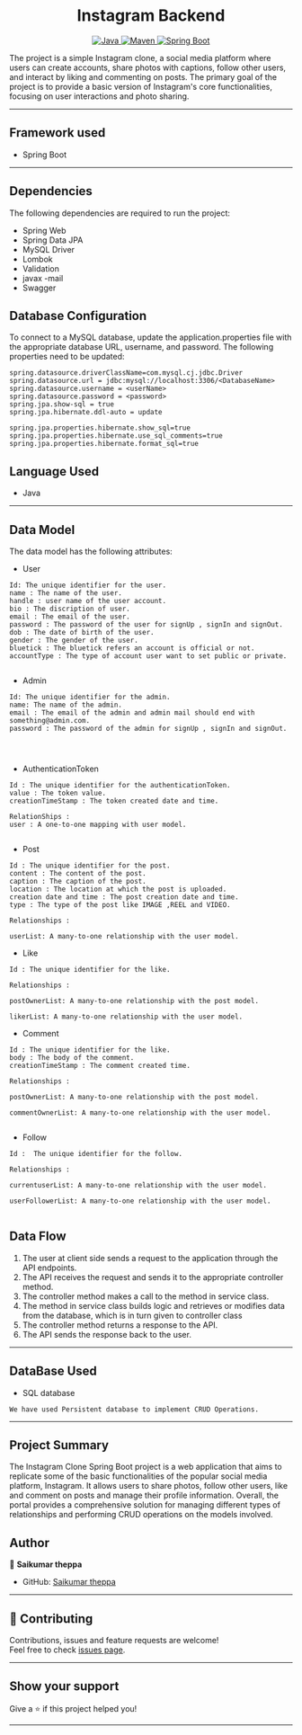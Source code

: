 <h1 align = "center"> Instagram Backend </h1>

<p align="center">
<a href="Java url">
    <img alt="Java" src="https://img.shields.io/badge/Java->=8-darkblue.svg" />
</a>
<a href="Maven url" >
    <img alt="Maven" src="https://img.shields.io/badge/maven-3.0.5-brightgreen.svg" />
</a>
<a href="Spring Boot url" >
    <img alt="Spring Boot" src="https://img.shields.io/badge/Spring Boot-3.0.6-brightgreen.svg" />
</a>
</p>
The project is a simple Instagram clone, a social media platform where users can create accounts, share photos with captions, follow other users, and interact by liking and commenting on posts. The primary goal of the project is to provide a basic version of Instagram's core functionalities, focusing on user interactions and photo sharing.

---

## Framework used

* Spring Boot
---

## Dependencies
The following dependencies are required to run the project:

* Spring Web
* Spring Data JPA
* MySQL Driver
* Lombok
* Validation
* javax -mail
* Swagger


## Database Configuration
To connect to a MySQL database, update the application.properties file with the appropriate database URL, username, and password. The following properties need to be updated:
```
spring.datasource.driverClassName=com.mysql.cj.jdbc.Driver
spring.datasource.url = jdbc:mysql://localhost:3306/<DatabaseName>
spring.datasource.username = <userName>
spring.datasource.password = <password>
spring.jpa.show-sql = true
spring.jpa.hibernate.ddl-auto = update

spring.jpa.properties.hibernate.show_sql=true
spring.jpa.properties.hibernate.use_sql_comments=true
spring.jpa.properties.hibernate.format_sql=true

```

## Language Used
* Java

---

## Data Model

The  data model  has the following attributes:

* User
```
Id: The unique identifier for the user.
name : The name of the user.
handle : user name of the user account.
bio : The discription of user.
email : The email of the user.
password : The password of the user for signUp , signIn and signOut.
dob : The date of birth of the user.
gender : The gender of the user.
bluetick : The bluetick refers an account is official or not.
accountType : The type of account user want to set public or private.


```

* Admin
```
Id: The unique identifier for the admin.
name: The name of the admin.
email : The email of the admin and admin mail should end with something@admin.com.
password : The password of the admin for signUp , signIn and signOut.




```


* AuthenticationToken
```
Id : The unique identifier for the authenticationToken.
value : The token value.
creationTimeStamp : The token created date and time.

RelationShips : 
user : A one-to-one mapping with user model.


```

* Post
```
Id : The unique identifier for the post.
content : The content of the post.
caption : The caption of the post.
location : The location at which the post is uploaded.
creation date and time : The post creation date and time.
type : The type of the post like IMAGE ,REEL and VIDEO.

Relationships :

userList: A many-to-one relationship with the user model.
```


* Like
```
Id : The unique identifier for the like.

Relationships :

postOwnerList: A many-to-one relationship with the post model.

likerList: A many-to-one relationship with the user model.

```

* Comment
```
Id : The unique identifier for the like.
body : The body of the comment.
creationTimeStamp : The comment created time.

Relationships :

postOwnerList: A many-to-one relationship with the post model.

commentOwnerList: A many-to-one relationship with the user model.


```

* Follow
```
Id :  The unique identifier for the follow.

Relationships :

currentuserList: A many-to-one relationship with the user model.

userFollowerList: A many-to-one relationship with the user model.


```

## Data Flow

1. The user at client side sends a request to the application through the API endpoints.
2. The API receives the request and sends it to the appropriate controller method.
3. The controller method makes a call to the method in service class.
4. The method in service class builds logic and retrieves or modifies data from the database, which is in turn given to controller class
5. The controller method returns a response to the API.
6. The API sends the response back to the user.

---


## DataBase Used
* SQL database
```
We have used Persistent database to implement CRUD Operations.
```
---

## Project Summary

The Instagram Clone Spring Boot project is a web application that aims to replicate some of the basic functionalities of the popular social media platform, Instagram. It allows users to share photos, follow other users, like and comment on posts and manage their profile information.
Overall, the portal provides a comprehensive solution for managing different types of relationships and performing CRUD operations on the models involved.

## Author

👤 **Saikumar theppa**

* GitHub: [Saikumar theppa](https://gist.github.com/Saikumartheppa)

---

## 🤝 Contributing

Contributions, issues and feature requests are welcome!<br />Feel free to check [issues page]("url").
    
---

## Show your support

Give a ⭐️ if this project helped you!
    
---